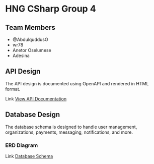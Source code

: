 # HNG CSharp Group 4

## Team Members
- @AbdulquddusO
- wr78
- Anetor Oselumese
- Adesina

## API Design
The API design is documented using OpenAPI and rendered in HTML format.

Link [View API Documentation](https://app.swaggerhub.com/apis-docs/ubongedem78/Boiler_Plate/1.0.0)

## Database Design
The database schema is designed to handle user management, organizations, payments, messaging, notifications, and more.

### ERD Diagram
Link [Database Schema](https://dbdiagram.io/d/Table-669260279939893daed48c74)
